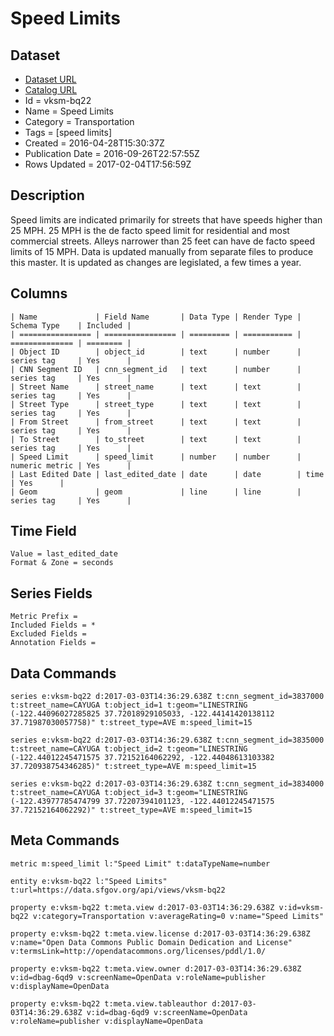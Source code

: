 # Speed Limits

## Dataset

* [Dataset URL](https://data.sfgov.org/api/views/vksm-bq22/rows.json?accessType=DOWNLOAD)
* [Catalog URL](https://catalog.data.gov/dataset/speed-limits)
* Id = vksm-bq22
* Name = Speed Limits
* Category = Transportation
* Tags = [speed limits]
* Created = 2016-04-28T15:30:37Z
* Publication Date = 2016-09-26T22:57:55Z
* Rows Updated = 2017-02-04T17:56:59Z

## Description

Speed limits are indicated primarily for streets that have speeds higher than 25 MPH. 25 MPH is the de facto speed limit for residential and most commercial streets. Alleys narrower than 25 feet can have de facto speed limits of 15 MPH. Data is updated manually from separate files to produce this master. It is updated as changes are legislated, a few times a year.

## Columns

```ls
| Name             | Field Name       | Data Type | Render Type | Schema Type    | Included | 
| ================ | ================ | ========= | =========== | ============== | ======== | 
| Object ID        | object_id        | text      | number      | series tag     | Yes      | 
| CNN Segment ID   | cnn_segment_id   | text      | number      | series tag     | Yes      | 
| Street Name      | street_name      | text      | text        | series tag     | Yes      | 
| Street Type      | street_type      | text      | text        | series tag     | Yes      | 
| From Street      | from_street      | text      | text        | series tag     | Yes      | 
| To Street        | to_street        | text      | text        | series tag     | Yes      | 
| Speed Limit      | speed_limit      | number    | number      | numeric metric | Yes      | 
| Last Edited Date | last_edited_date | date      | date        | time           | Yes      | 
| Geom             | geom             | line      | line        | series tag     | Yes      | 
```

## Time Field

```ls
Value = last_edited_date
Format & Zone = seconds
```

## Series Fields

```ls
Metric Prefix = 
Included Fields = *
Excluded Fields = 
Annotation Fields = 
```

## Data Commands

```ls
series e:vksm-bq22 d:2017-03-03T14:36:29.638Z t:cnn_segment_id=3837000 t:street_name=CAYUGA t:object_id=1 t:geom="LINESTRING (-122.44096027285825 37.72018929105033, -122.44141420138112 37.71987030057758)" t:street_type=AVE m:speed_limit=15

series e:vksm-bq22 d:2017-03-03T14:36:29.638Z t:cnn_segment_id=3835000 t:street_name=CAYUGA t:object_id=2 t:geom="LINESTRING (-122.44012245471575 37.72152164062292, -122.44048613103382 37.720938754346285)" t:street_type=AVE m:speed_limit=15

series e:vksm-bq22 d:2017-03-03T14:36:29.638Z t:cnn_segment_id=3834000 t:street_name=CAYUGA t:object_id=3 t:geom="LINESTRING (-122.43977785474799 37.72207394101123, -122.44012245471575 37.72152164062292)" t:street_type=AVE m:speed_limit=15
```

## Meta Commands

```ls
metric m:speed_limit l:"Speed Limit" t:dataTypeName=number

entity e:vksm-bq22 l:"Speed Limits" t:url=https://data.sfgov.org/api/views/vksm-bq22

property e:vksm-bq22 t:meta.view d:2017-03-03T14:36:29.638Z v:id=vksm-bq22 v:category=Transportation v:averageRating=0 v:name="Speed Limits"

property e:vksm-bq22 t:meta.view.license d:2017-03-03T14:36:29.638Z v:name="Open Data Commons Public Domain Dedication and License" v:termsLink=http://opendatacommons.org/licenses/pddl/1.0/

property e:vksm-bq22 t:meta.view.owner d:2017-03-03T14:36:29.638Z v:id=dbag-6qd9 v:screenName=OpenData v:roleName=publisher v:displayName=OpenData

property e:vksm-bq22 t:meta.view.tableauthor d:2017-03-03T14:36:29.638Z v:id=dbag-6qd9 v:screenName=OpenData v:roleName=publisher v:displayName=OpenData
```